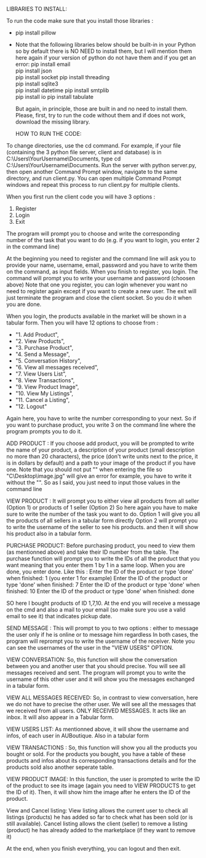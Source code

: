 LIBRARIES TO INSTALL:

To run the code make sure that you install those libraries :
- pip install pillow
- Note that the following libraries below should be built-in in your Python so by default there is NO NEED to install them, but I will mention them here again if your version of python do not have them and if you get an error:
          pip install email  
          pip install json   
          pip install socket 
          pip install threading  
          pip install sqlite3  
          pip install datetime 
          pip install smtplib  
          pip install io
          pip install tabulate

  But again, in principle, those are built in and no need to install them. Please, first, try to run the code without them and if does not work, download the missing library.


  HOW TO RUN THE CODE:

To change directories, use the cd command. For example, if your file (containing the 3 python file server, client and database) is in C:\Users\YourUsername\Documents, type cd C:\Users\YourUsername\Documents. Run the server with python server.py, then open another Command Prompt window, navigate to the same directory, and run client.py. You can open multiple Command Prompt windows and repeat this process to run client.py for multiple clients.

When you first run the client code you will have 3 options :
1. Register
2. Login
3. Exit

The program will prompt you to choose and write the corresponding number of the task that you want to do (e.g. if you want to login, you enter 2 in the command line)

At the beginning you need to register and the command line will ask you to provide your name, username, email, password and you have to write them on the command, as input fields.
When you finish to register, you login. The command will prompt you to write your username and password (choosen above)
Note that one you register, you can login whenever you want no need to register again except if you want to create a new user.
The exit will just terminate the program and close the client socket. So you do it when you are done.

When you login, the products available in the market will be shown in a tabular form.
Then you will have 12 options to choose from : 
   - "1. Add Product",
   - "2. View Products",
   - "3. Purchase Product",
   - "4. Send a Message",
   - "5. Conversation History",
   - "6. View all messages received",
   - "7. View Users List",
   - "8. View Transactions",
   - "9. View Product Image",
   - "10. View My Listings",
   - "11. Cancel a Listing",
   - "12. Logout"

Again here, you have to write the number corresponding to your next. So if you want to purchase product, you write 3 on the command line where the program prompts you to do it.

ADD PRODUCT :
If you choose add product, you will be prompted to write the name of your product, a description of your product (small description no more than 20 characters), the price (don't write units next to the price, it is in dollars by default) and a path to your image of the product if you have one. Note that you should not put "" when entering the file so "C\Desktop\image.jpg" will give an error for example, you have to write it without the "".
So as I said, you just need to input those values in the command line

VIEW PRODUCT :
It will prompt you to either view all products from all seller (Option 1) or products of 1 seller (Option 2)
So here again you have to make sure to write the number of the task you want to do.
Option 1 will give you all the products of all sellers in a tabular form directly
Option 2 will prompt you to write the username of the seller to see his products.
and then it will show his product also in  a tabular form.

PURCHASE PRODUCT:
Before purchasing product, you need to view them (as mentionned above) and take their ID number from the table.
The purchase function will prompt you to write the IDs of all the product that you want meaning that you enter them 1 by 1 in a same loop. When you are done, you enter done.
Like this :
Enter the ID of the product or type 'done' when finished: 1 (you enter 1 for example)
Enter the ID of the product or type 'done' when finished: 7
Enter the ID of the product or type 'done' when finished: 10
Enter the ID of the product or type 'done' when finished: done

SO here I bought products of ID 1,7,10.
At the end you will receive a message on the cmd and also a mail to your email (so make sure you use a valid email to see it) that indicates pickup date.

SEND MESSAGE :
This will prompt to you to two options : 
either to message the user only if he is online
or to message him regardless
In both cases, the program will reprompt you to write the username of the receiver. Note you can see the usernames of the user in the "VIEW USERS" OPTION.

VIEW CONVERSATION:
So, this function will show the conversation between you and another user that you should precise. You will see all messages received and sent.
The program will prompt you to write the username of this other user and it will show you the messages exchanged in a tabular form.

VIEW ALL MESSAGES RECEIVED:
So, in contrast to view conversation, here we do not have to precise the other user. We will see all the messages that we received from all users. ONLY RECEIVED MESSAGES. It acts like an inbox.
It will also appear in a Tabular form.

VIEW USERS LIST:
As mentionned above, it will show the username and infos, of each user in AUBoutique. Also in a tabular form

VIEW TRANSACTIONS :
So, this function will show you all the products you bought or sold. For the products you bought, you have a table of these products and infos about its corresponding transactions details and for the products sold also another seperate table.

VIEW PRODUCT IMAGE:
In this function, the user is prompted to write the ID of the product to see its image (again you need to VIEW PRODUCTS to get the ID of it).
Then, it will show him the image after he enters the ID of the product.

View and Cancel listing: View listing allows the current user to check all listings (products) he has added so far to check what has been sold (or is still available). 
Cancel listing allows the client (seller) to remove a listing (product) he has already added to the marketplace (if they want to remove it) 

At the end, when you finish everything, you can logout and then exit.




  

  
          
